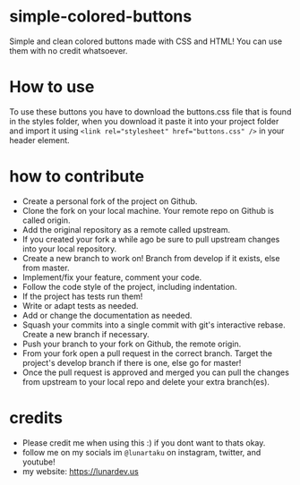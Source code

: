 # simple-colored-buttons
Simple and clean colored buttons made with CSS and HTML! You can use them with no credit whatsoever.

# How to use
To use these buttons you have to download the buttons.css file that is found in the styles folder, when you download it paste it into your project folder and import it using `<link rel="stylesheet" href="buttons.css" />` in your header element.

# how to contribute
- Create a personal fork of the project on Github.
- Clone the fork on your local machine. Your remote repo on Github is called origin.
- Add the original repository as a remote called upstream.
- If you created your fork a while ago be sure to pull upstream changes into your local repository.
- Create a new branch to work on! Branch from develop if it exists, else from master.
- Implement/fix your feature, comment your code.
- Follow the code style of the project, including indentation.
- If the project has tests run them!
- Write or adapt tests as needed.
- Add or change the documentation as needed.
- Squash your commits into a single commit with git's interactive rebase. Create a new branch if necessary.
- Push your branch to your fork on Github, the remote origin.
- From your fork open a pull request in the correct branch. Target the project's develop branch if there is one, else go for master!
- Once the pull request is approved and merged you can pull the changes from upstream to your local repo and delete your extra branch(es).

# credits
- Please credit me when using this :) if you dont want to thats okay.
- follow me on my socials im `@lunartaku` on instagram, twitter, and youtube!
- my website: https://lunardev.us
